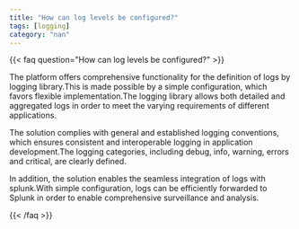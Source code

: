 ```yaml
---
title: "How can log levels be configured?"
tags: [logging]
category: "nan"
---
```


<!-- QUESTION -->

{{< faq question="How can log levels be configured?" >}}

<!-- ANSWER -->

The platform offers comprehensive functionality for the definition of logs by logging library.This is made possible by a simple configuration, which favors flexible implementation.The logging library allows both detailed and aggregated logs in order to meet the varying requirements of different applications.

The solution complies with general and established logging conventions, which ensures consistent and interoperable logging in application development.The logging categories, including debug, info, warning, errors and critical, are clearly defined.

In addition, the solution enables the seamless integration of logs with splunk.With simple configuration, logs can be efficiently forwarded to Splunk in order to enable comprehensive surveillance and analysis.

{{< /faq >}}
